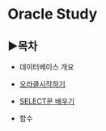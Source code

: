 # Oracle Study

## ▶목차

+ 데이터베이스 개요

+ [오라클시작하기](https://github.com/senspond20/Oracle/tree/master/1_오라클시작하기)

+ [SELECT문 배우기](https://github.com/senspond20/Oracle/tree/master/2_DML(SELECT))

+ 함수
